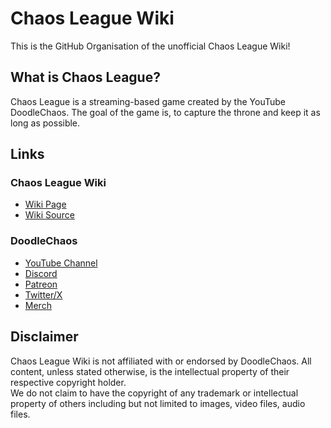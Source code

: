 # Chaos League Wiki

This is the GitHub Organisation of the unofficial Chaos League Wiki!

## What is Chaos League?

Chaos League is a streaming-based game created by the YouTube DoodleChaos. The goal of the game is, to capture the throne and keep it as long as possible.

## Links

### Chaos League Wiki

- [Wiki Page](https://chaosleaguewiki.github.io)
- [Wiki Source](https://github.com/chaosleaguewiki/chaosleaguewiki.github.io)

### DoodleChaos

- [YouTube Channel](https://www.youtube.com/@DoodleChaos)
- [Discord](https://discord.gg/7FCrWAzDY7)
- [Patreon](https://patreon.com/doodlechaos)
- [Twitter/X](https://twitter.com/DoodleChaos)
- [Merch](https://doodlechaos-official.creator-spring.com/)

## Disclaimer

Chaos League Wiki is not affiliated with or endorsed by DoodleChaos. All content, unless stated otherwise, is the intellectual property of their respective copyright holder.  
We do not claim to have the copyright of any trademark or intellectual property of others including but not limited to images, video files, audio files.
